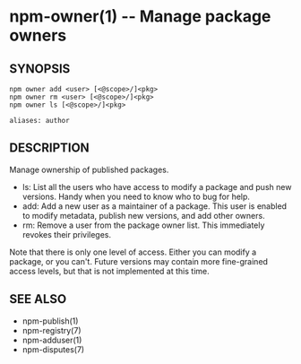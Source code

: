 npm-owner(1) -- Manage package owners
=====================================

## SYNOPSIS

    npm owner add <user> [<@scope>/]<pkg>
    npm owner rm <user> [<@scope>/]<pkg>
    npm owner ls [<@scope>/]<pkg>

    aliases: author

## DESCRIPTION

Manage ownership of published packages.

* ls:
  List all the users who have access to modify a package and push new versions.
  Handy when you need to know who to bug for help.
* add:
  Add a new user as a maintainer of a package.  This user is enabled to modify
  metadata, publish new versions, and add other owners.
* rm:
  Remove a user from the package owner list.  This immediately revokes their
  privileges.

Note that there is only one level of access.  Either you can modify a package,
or you can't.  Future versions may contain more fine-grained access levels, but
that is not implemented at this time.

## SEE ALSO

* npm-publish(1)
* npm-registry(7)
* npm-adduser(1)
* npm-disputes(7)